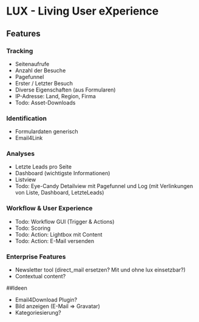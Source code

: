 # LUX - Living User eXperience

## Features

### Tracking

- Seitenaufrufe
- Anzahl der Besuche
- Pagefunnel
- Erster / Letzter Besuch
- Diverse Eigenschaften (aus Formularen)
- IP-Adresse: Land, Region, Firma
- Todo: Asset-Downloads

### Identification

- Formulardaten generisch
- Email4Link

### Analyses

- Letzte Leads pro Seite
- Dashboard (wichtigste Informationen)
- Listview
- Todo: Eye-Candy Detailview mit Pagefunnel und Log (mit Verlinkungen von Liste, Dashboard, LetzteLeads)

### Workflow & User Experience

- Todo: Workflow GUI (Trigger & Actions)
- Todo: Scoring
- Todo: Action: Lightbox mit Content
- Todo: Action: E-Mail versenden

### Enterprise Features

- Newsletter tool (direct_mail ersetzen? Mit und ohne lux einsetzbar?)
- Contextual content?

##Ideen

- Email4Download Plugin?
- Bild anzeigen (E-Mail => Gravatar)
- Kategoriesierung?
